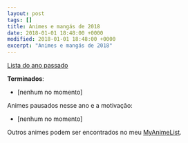 ```yaml
---
layout: post
tags: []
title: Animes e mangás de 2018
date: 2018-01-01 18:48:00 +0000
modified: 2018-01-01 18:48:00 +0000
excerpt: "Animes e mangás de 2018"
---
```


[Lista do ano passado](https://qgustavor.tk/animes-assistidos-e-mangás-de-2017)

**Terminados**:

-   [nenhum no momento]

Animes pausados nesse ano e a motivação:

-   [nenhum no momento]

Outros animes podem ser encontrados no meu [MyAnimeList](https://myanimelist.net/animelist/qgustavor).
